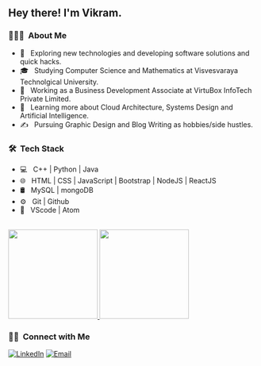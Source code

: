 <h2> Hey there! I'm Vikram.</h2>

<h3> 👨🏻‍💻 &nbsp;About Me </h3>

- 🤔 &nbsp; Exploring new technologies and developing software solutions and quick hacks.
- 🎓 &nbsp; Studying Computer Science and Mathematics at Visvesvaraya Technolgical University.
- 💼 &nbsp; Working as a Business Development Associate at VirtuBox InfoTech Private Limited.
- 🌱 &nbsp; Learning more about Cloud Architecture, Systems Design and Artificial Intelligence.
- ✍️ &nbsp; Pursuing Graphic Design and Blog Writing as hobbies/side hustles.

<h3> 🛠 &nbsp;Tech Stack</h3>

- 💻 &nbsp; C++ | Python | Java 
- 🌐 &nbsp; HTML | CSS | JavaScript | Bootstrap | NodeJS | ReactJS  
- 🛢 &nbsp; MySQL | mongoDB 
- ⚙️ &nbsp; Git | Github 
- 🔧 &nbsp; VScode | Atom

<br/>

<a href="https://github.com/VikramSingh151">
  <img height="180em" src="https://github-readme-stats.vercel.app/api?username=VikramSingh151&theme=buefy&show_icons=true" />
  <img height="180em" src="https://github-readme-stats.vercel.app/api/top-langs/?username=VikramSingh151&theme=buefy&layout=compact" />
</a>

<br/>

<h3> 🤝🏻 &nbsp;Connect with Me </h3>

<p align="center">

<a href="https://www.linkedin.com/in/vikram-singh-518214107/"><img alt="LinkedIn" src="https://img.shields.io/badge/LinkedIn-Vikram%20Singh-blue?style=flat-square&logo=linkedin"></a>
<a href="mailto:vsr7566210@gmail.com"><img alt="Email" src="https://img.shields.io/badge/Email-vsr7566210@gmail.com-blue?style=flat-square&logo=gmail"></a>
</p>

